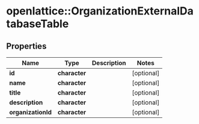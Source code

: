 # openlattice::OrganizationExternalDatabaseTable

## Properties
Name | Type | Description | Notes
------------ | ------------- | ------------- | -------------
**id** | **character** |  | [optional] 
**name** | **character** |  | [optional] 
**title** | **character** |  | [optional] 
**description** | **character** |  | [optional] 
**organizationId** | **character** |  | [optional] 


